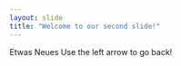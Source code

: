 ```yaml
---
layout: slide
title: "Welcome to our second slide!"
---
```

Etwas Neues
Use the left arrow to go back!
